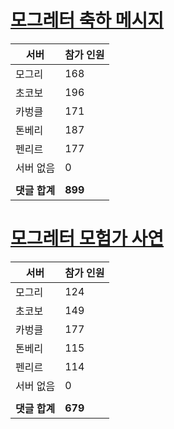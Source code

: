# [모그레터 축하 메시지](./Event250701_v7_2_10th_moogleletter0.md)

|서버|참가 인원|
|-|-|
|모그리|168|
|초코보|196|
|카벙클|171|
|톤베리|187|
|펜리르|177|
|서버 없음|0|
|||
|**댓글 합계**|**899**|


# [모그레터 모험가 사연](./Event250701_v7_2_10th_moogleletter1.md)

|서버|참가 인원|
|-|-|
|모그리|124|
|초코보|149|
|카벙클|177|
|톤베리|115|
|펜리르|114|
|서버 없음|0|
|||
|**댓글 합계**|**679**|


